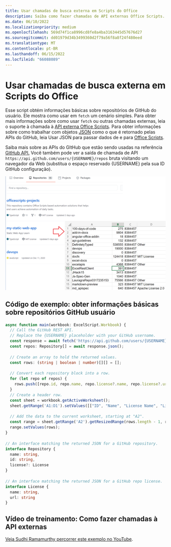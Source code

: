 ```yaml
---
title: Usar chamadas de busca externa em Scripts do Office
description: Saiba como fazer chamadas de API externas Office Scripts.
ms.date: 06/10/2022
ms.localizationpriority: medium
ms.openlocfilehash: 569d74f1ca8996cd8fe8a4ba3163445d57676d27
ms.sourcegitcommit: dd01979d34b3499360d2f79a56f8a8f24f480eed
ms.translationtype: MT
ms.contentlocale: pt-BR
ms.lasthandoff: 06/15/2022
ms.locfileid: "66088089"
---
```

# <a name="use-external-fetch-calls-in-office-scripts"></a>Usar chamadas de busca externa em Scripts do Office

Esse script obtém informações básicas sobre repositórios de GitHub do usuário. Ele mostra como usar em `fetch` um cenário simples. Para obter mais informações sobre como usar `fetch` ou outras chamadas externas, leia o suporte à chamada à [API externa Office Scripts](../../develop/external-calls.md). Para obter informações sobre como trabalhar com objetos [JSON](https://www.w3schools.com/whatis/whatis_json.asp) como o que é retornado pelas APIs do GitHub, leia Usar JSON para passar dados de e para [Office Scripts](../../develop/use-json.md).

Saiba mais sobre as APIs do GItHub que estão sendo usadas na referência [GitHub API.](https://docs.github.com/rest/reference/repos#list-repositories-for-a-user) Você também pode ver a saída de chamada de API `https://api.github.com/users/{USERNAME}/repos` bruta visitando um navegador da Web (substitua o espaço reservado {USERNAME} pela sua ID GitHub configuração).

![Obter exemplo de informações de repositórios](../../images/git.png)

## <a name="sample-code-get-basic-information-about-users-github-repositories"></a>Código de exemplo: obter informações básicas sobre repositórios GitHub usuário

```TypeScript
async function main(workbook: ExcelScript.Workbook) {
  // Call the GitHub REST API.
  // Replace the {USERNAME} placeholder with your GitHub username.
  const response = await fetch('https://api.github.com/users/{USERNAME}/repos');
  const repos: Repository[] = await response.json();

  // Create an array to hold the returned values.
  const rows: (string | boolean | number)[][] = [];

  // Convert each repository block into a row.
  for (let repo of repos) {
    rows.push([repo.id, repo.name, repo.license?.name, repo.license?.url]);
  }
  // Create a header row.
  const sheet = workbook.getActiveWorksheet();
  sheet.getRange('A1:D1').setValues([["ID", "Name", "License Name", "License URL"]]);

  // Add the data to the current worksheet, starting at "A2".
  const range = sheet.getRange('A2').getResizedRange(rows.length - 1, rows[0].length - 1);
  range.setValues(rows);
}

// An interface matching the returned JSON for a GitHub repository.
interface Repository {
  name: string,
  id: string,
  license?: License
}

// An interface matching the returned JSON for a GitHub repo license.
interface License {
  name: string,
  url: string
}
```

## <a name="training-video-how-to-make-external-api-calls"></a>Vídeo de treinamento: Como fazer chamadas à API externas

[Veja Sudhi Ramamurthy percorrer este exemplo no YouTube](https://youtu.be/fulP29J418E).
